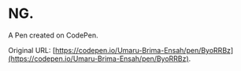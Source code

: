 # NG.

A Pen created on CodePen.

Original URL: [https://codepen.io/Umaru-Brima-Ensah/pen/ByoRRBz](https://codepen.io/Umaru-Brima-Ensah/pen/ByoRRBz).

